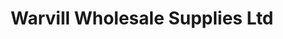 ---
title: "Warvill Wholesale Supplies Ltd"
url: /grimsby/warvill-wholesale-supplies-ltd/
shop: electronics
---